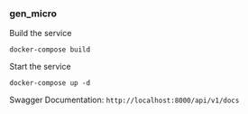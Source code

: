 ### gen_micro
Build the service
```
docker-compose build
```

Start the service
```
docker-compose up -d
```
Swagger Documentation: `http://localhost:8000/api/v1/docs`
